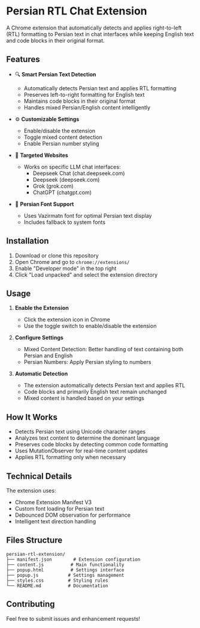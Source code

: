 # Persian RTL Chat Extension

A Chrome extension that automatically detects and applies right-to-left (RTL) formatting to Persian text in chat interfaces while keeping English text and code blocks in their original format.

## Features

- 🔍 **Smart Persian Text Detection**
  - Automatically detects Persian text and applies RTL formatting
  - Preserves left-to-right formatting for English text
  - Maintains code blocks in their original format
  - Handles mixed Persian/English content intelligently

- ⚙️ **Customizable Settings**
  - Enable/disable the extension
  - Toggle mixed content detection
  - Enable Persian number styling

- 🎯 **Targeted Websites**
  - Works on specific LLM chat interfaces:
    - Deepseek Chat (chat.deepseek.com)
    - Deepseek (deepseek.com)
    - Grok (grok.com)
    - ChatGPT (chatgpt.com)

- 🎨 **Persian Font Support**
  - Uses Vazirmatn font for optimal Persian text display
  - Includes fallback to system fonts

## Installation

1. Download or clone this repository
2. Open Chrome and go to `chrome://extensions/`
3. Enable "Developer mode" in the top right
4. Click "Load unpacked" and select the extension directory

## Usage

1. **Enable the Extension**
   - Click the extension icon in Chrome
   - Use the toggle switch to enable/disable the extension

2. **Configure Settings**
   - Mixed Content Detection: Better handling of text containing both Persian and English
   - Persian Numbers: Apply Persian styling to numbers

3. **Automatic Detection**
   - The extension automatically detects Persian text and applies RTL
   - Code blocks and primarily English text remain unchanged
   - Mixed content is handled based on your settings

## How It Works

- Detects Persian text using Unicode character ranges
- Analyzes text content to determine the dominant language
- Preserves code blocks by detecting common code formatting
- Uses MutationObserver for real-time content updates
- Applies RTL formatting only when necessary

## Technical Details

The extension uses:
- Chrome Extension Manifest V3
- Custom font loading for Persian text
- Debounced DOM observation for performance
- Intelligent text direction handling

## Files Structure

```
persian-rtl-extension/
├── manifest.json        # Extension configuration
├── content.js          # Main functionality
├── popup.html          # Settings interface
├── popup.js           # Settings management
├── styles.css         # Styling rules
└── README.md          # Documentation
```

## Contributing

Feel free to submit issues and enhancement requests!
